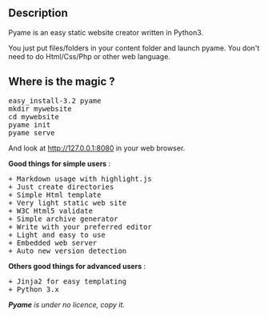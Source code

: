 Description
-----------
Pyame is an easy static website creator written in Python3.

You just put files/folders in your content folder and launch pyame. You don't need to do Html/Css/Php or other web language.

Where is the magic ?
--------------------

<pre>
easy_install-3.2 pyame
mkdir mywebsite
cd mywebsite
pyame init
pyame serve
</pre>

And look at http://127.0.0.1:8080 in your web browser.

**Good things for simple users** :

<pre>
+ Markdown usage with highlight.js
+ Just create directories
+ Simple Html template
+ Very light static web site
+ W3C Html5 validate
+ Simple archive generator
+ Write with your preferred editor
+ Light and easy to use
+ Embedded web server
+ Auto new version detection
</pre>

**Others good things for advanced users** :

<pre>
+ Jinja2 for easy templating
+ Python 3.x
</pre>

___Pyame__ is under no licence, copy it._
